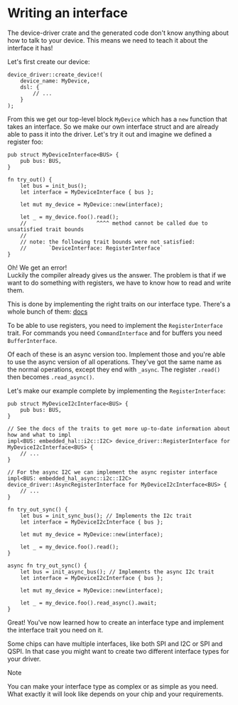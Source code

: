 # Writing an interface

The device-driver crate and the generated code don't know anything about how to talk to your device.
This means we need to teach it about the interface it has!

Let's first create our device:

```rust,no_run
device_driver::create_device!(
    device_name: MyDevice,
    dsl: {
        // ...
    }
);
```

From this we get our top-level block `MyDevice` which has a `new` function that takes an interface.
So we make our own interface struct and are already able to pass it into the driver.
Let's try it out and imagine we defined a register foo:

```rust,no_run
pub struct MyDeviceInterface<BUS> {
    pub bus: BUS,
}

fn try_out() {
    let bus = init_bus();
    let interface = MyDeviceInterface { bus };

    let mut my_device = MyDevice::new(interface);

    let _ = my_device.foo().read();
    //                      ^^^^ method cannot be called due to unsatisfied trait bounds
    //
    // note: the following trait bounds were not satisfied:
    //       `DeviceInterface: RegisterInterface`
}
```

Oh! We get an error!  
Luckily the compiler already gives us the answer.
The problem is that if we want to do something with registers, we have to know how to read and write them.

This is done by implementing the right traits on our interface type.
There's a whole bunch of them: [docs](https://docs.rs/device-driver/latest/device_driver/#traits)

To be able to use registers, you need to implement the `RegisterInterface` trait.
For commands you need `CommandInterface` and for buffers you need `BufferInterface`.

Of each of these is an async version too. Implement those and you're able to use the async version of all operations. They've got the same name as the normal operations, except they end with `_async`. The register `.read()` then becomes `.read_async()`.

Let's make our example complete by implementing the `RegisterInterface`:

```rust,no_run
pub struct MyDeviceI2cInterface<BUS> {
    pub bus: BUS,
}

// See the docs of the traits to get more up-to-date information about how and what to impl
impl<BUS: embedded_hal::i2c::I2C> device_driver::RegisterInterface for MyDeviceI2cInterface<BUS> {
    // ...
}

// For the async I2C we can implement the async register interface
impl<BUS: embedded_hal_async::i2c::I2C> device_driver::AsyncRegisterInterface for MyDeviceI2cInterface<BUS> {
    // ...
}

fn try_out_sync() {
    let bus = init_sync_bus(); // Implements the I2c trait
    let interface = MyDeviceI2cInterface { bus };

    let mut my_device = MyDevice::new(interface);

    let _ = my_device.foo().read();
}

async fn try_out_sync() {
    let bus = init_async_bus(); // Implements the async I2c trait
    let interface = MyDeviceI2cInterface { bus };

    let mut my_device = MyDevice::new(interface);

    let _ = my_device.foo().read_async().await;
}
```

Great! You've now learned how to create an interface type and implement the interface trait you need on it.

Some chips can have multiple interfaces, like both SPI and I2C or SPI and QSPI. In that case you might want to create two different interface types for your driver.

> [!NOTE]
> You can make your interface type as complex or as simple as you need. What exactly it will look like depends on your chip and your requirements.
